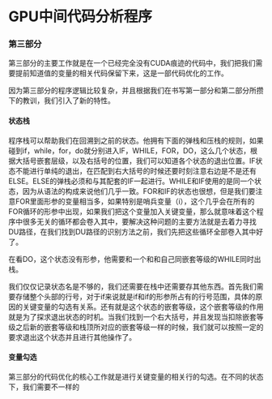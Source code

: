 # GPU中间代码分析程序

### 第三部分

​	第三部分的主要工作就是在一个已经完全没有CUDA痕迹的代码中，我们把我们需要提前知道值的变量的相关代码保留下来，这是一部代码优化的工作。

​	因为第三部分的程序逻辑比较复杂，并且根据我们在书写第一部分和第二部分所攒下的教训，我们引入了新的特性。

#### 状态栈

​	程序栈可以帮助我们在回溯到之前的状态。他拥有下面的弹栈和压栈的规则，如果碰到if，while，for，do就分别进入IF，WHILE，FOR，DO，这么几个状态，根据大括号嵌套层级，以及右括号的位置，我们可以知道各个状态的退出位置。IF状态不能进行单纯的退出，在匹配到右大括号的时候还要时刻注意右边是不是还有ELSE。ELSE的弹栈必须和与其配套的IF一起进行。WHILE和IF使用的是同一个状态，因为从语法的构成来说他们几乎一致。FOR和IF的状态也很想，但是我们要注意FOR里面形参的变量相当多，如果特别是哨兵变量（i），这个几乎会在所有的FOR循环的形参中出现，如果我们把这个变量加入关键变量，那么就意味着这个程序中很多无关的循环都会卷入其中，要解决这种问题的主要方法就是去着力寻找DU路径，在我们找到DU路径的识别方法之前，我们先把这些循环全部卷入其中好了。

​	在看DO，这个状态没有形参，他需要和一个和和自己同嵌套等级的WHILE同时出栈。

​	我们仅仅记录状态名是不够的，我们还需要在栈中还需要存其他东西。首先我们需要存储整个头部的行号，对于if来说就是if和if的形参所占有的行号范围，具体的原因的关键变量的勾选有关系。还有就是这个状态的嵌套等级，这个嵌套等级的作用就是为了探求退出状态的时机。当我们找到一个右大括号，并且发现当扣除嵌套等级之后新的嵌套等级和栈顶所对应的嵌套等级一样的时候，我们就可以按照一定的要求退出这个状态并且进行其他操作了。

#### 变量勾选

​	第三部分的代码优化的核心工作就是进行关键变量的相关行的勾选。在不同的状态下，我们需要不一样的

